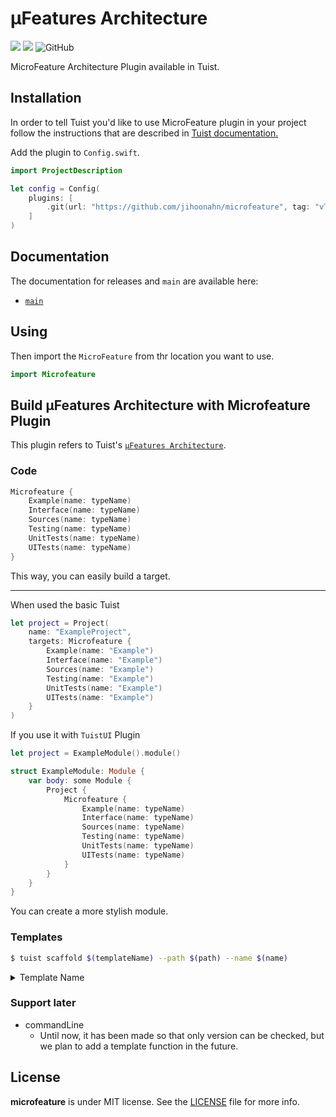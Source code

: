 # µFeatures Architecture

<p>
  <img src="https://img.shields.io/badge/Swift-5.9-f05318.svg" />
  <img src="https://img.shields.io/badge/tuist-plugin-blue.svg" />
  <img alt="GitHub" src="https://img.shields.io/github/license/jihoonahn/microfeature">
</p>

MicroFeature Architecture Plugin available in Tuist.

## Installation

In order to tell Tuist you'd like to use MicroFeature plugin in your project follow the instructions that are described in [Tuist documentation.](https://docs.tuist.io/plugins/using-plugins)

Add the plugin to `Config.swift`.
```swift
import ProjectDescription

let config = Config(
    plugins: [
        .git(url: "https://github.com/jihoonahn/microfeature", tag: "vTAG")
    ]
)
```

## Documentation
The documentation for releases and `main` are available here:
- [`main`](https://jihoonahn.github.io/microfeature/main/documentation/microfeature/)


## Using

Then import the `MicroFeature` from thr location you want to use.

```swift
import Microfeature
```

## Build µFeatures Architecture with Microfeature Plugin
This plugin refers to Tuist's [`µFeatures Architecture`](https://docs.tuist.io/building-at-scale/microfeatures).

### Code

```swift
Microfeature {
    Example(name: typeName)
    Interface(name: typeName)
    Sources(name: typeName)
    Testing(name: typeName)
    UnitTests(name: typeName)
    UITests(name: typeName)
}
```

This way, you can easily build a target.

---

When used the basic Tuist

```swift
let project = Project(
    name: "ExampleProject",
    targets: Microfeature {
        Example(name: "Example")
        Interface(name: "Example")
        Sources(name: "Example")
        Testing(name: "Example")
        UnitTests(name: "Example")
        UITests(name: "Example")
    }
)
```

If you use it with `TuistUI` Plugin

```swift
let project = ExampleModule().module()

struct ExampleModule: Module {
    var body: some Module {
        Project {
            Microfeature {
                Example(name: typeName)
                Interface(name: typeName)
                Sources(name: typeName)
                Testing(name: typeName)
                UnitTests(name: typeName)
                UITests(name: typeName)
            }
        }
    }
}
```

You can create a more stylish module.

### Templates

```bash
$ tuist scaffold $(templateName) --path $(path) --name $(name)
```

<details>
  <summary> Template Name </summary>

- example
- interface
- sources
- testing
- tests
- uitests
</details>

### Support later
- commandLine
  - Until now, it has been made so that only version can be checked, but we plan to add a template function in the future.


## License
**microfeature** is under MIT license. See the [LICENSE](https://github.com/Jihoonahn/microfeature/blob/main/LICENSE) file for more info.
